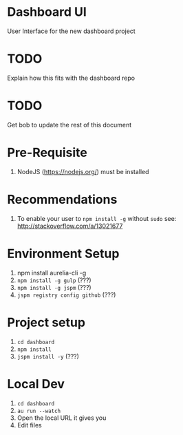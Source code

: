 # Dashboard UI

User Interface for the new dashboard project

# TODO

Explain how this fits with the dashboard repo

# TODO

Get bob to update the rest of this document

# Pre-Requisite

1. NodeJS (https://nodejs.org/) must be installed

# Recommendations

1. To enable your user to `npm install -g` without `sudo` see: http://stackoverflow.com/a/13021677

# Environment Setup

1. npm install aurelia-cli -g
2. `npm install -g gulp` (???)
3. `npm install -g jspm` (???)
4. `jspm registry config github` (???)

# Project setup

1. `cd dashboard`
2. `npm install`
3. `jspm install -y` (???)

# Local Dev
1. `cd dashboard`
2. `au run --watch`
3. Open the local URL it gives you
4. Edit files
